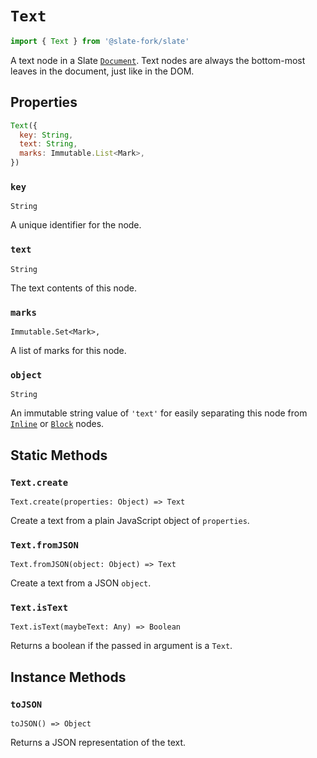 # `Text`

```js
import { Text } from '@slate-fork/slate'
```

A text node in a Slate [`Document`](./document.md). Text nodes are always the bottom-most leaves in the document, just like in the DOM.

## Properties

```js
Text({
  key: String,
  text: String,
  marks: Immutable.List<Mark>,
})
```

### `key`

`String`

A unique identifier for the node.

### `text`

`String`

The text contents of this node.

### `marks`

`Immutable.Set<Mark>,`

A list of marks for this node.

### `object`

`String`

An immutable string value of `'text'` for easily separating this node from [`Inline`](./inline.md) or [`Block`](./block.md) nodes.

## Static Methods

### `Text.create`

`Text.create(properties: Object) => Text`

Create a text from a plain JavaScript object of `properties`.

### `Text.fromJSON`

`Text.fromJSON(object: Object) => Text`

Create a text from a JSON `object`.

### `Text.isText`

`Text.isText(maybeText: Any) => Boolean`

Returns a boolean if the passed in argument is a `Text`.

## Instance Methods

### `toJSON`

`toJSON() => Object`

Returns a JSON representation of the text.
